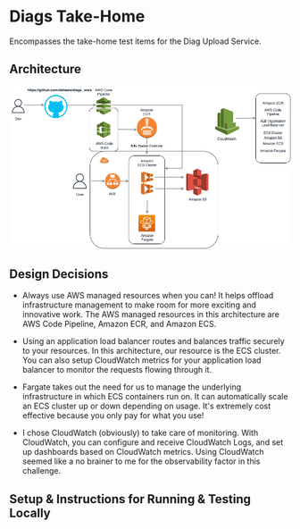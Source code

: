 # Diags Take-Home

Encompasses the take-home test items for the Diag Upload Service.

## Architecture

![](images/diags_arch.png)

## Design Decisions

- Always use AWS managed resources when you can! It helps offload infrastructure management to make room for more exciting and innovative work. The AWS managed resources in this architecture are AWS Code Pipeline, Amazon ECR, and Amazon ECS.

- Using an application load balancer routes and balances traffic securely to your resources. In this architecture, our resource is the ECS cluster. You can also setup CloudWatch metrics for your application load balancer to monitor the requests flowing through it.

- Fargate takes out the need for us to manage the underlying infrastructure in which ECS containers run on. It can automatically scale an ECS cluster up or down depending on usage. It's extremely cost effective because you only pay for what you use!

- I chose CloudWatch (obviously) to take care of monitoring. With CloudWatch, you can configure and receive CloudWatch Logs, and set up dashboards based on CloudWatch metrics. Using CloudWatch seemed like a no brainer to me for the observability factor in this challenge.

## Setup & Instructions for Running & Testing Locally

